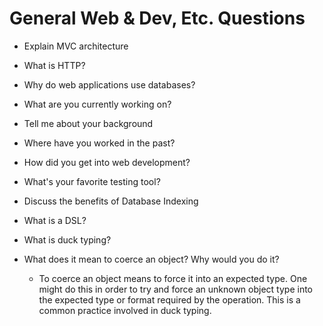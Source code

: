 # General Web & Dev, Etc. Questions 

* Explain MVC architecture

* What is HTTP?

* Why do web applications use databases?

* What are you currently working on?

* Tell me about your background

* Where have you worked in the past?

* How did you get into web development?

* What's your favorite testing tool?

* Discuss the benefits of Database Indexing

* What is a DSL?

* What is duck typing?

* What does it mean to coerce an object? Why would you do it?
  * To coerce an object means to force it into an expected type. One might do this in order to try and force an unknown object type into the expected type or format required by the operation. This is a common practice involved in duck typing.